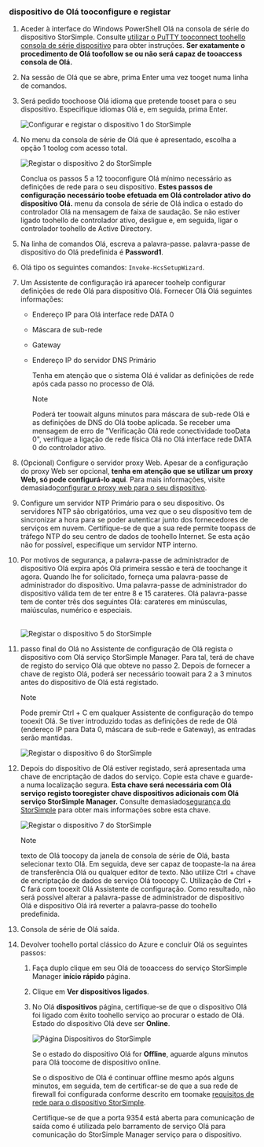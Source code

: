 <!--author=alkohli last changed: 02/22/2016-->


### <a name="tooconfigure-and-register-hello-device"></a>dispositivo de Olá tooconfigure e registar
1. Aceder à interface do Windows PowerShell Olá na consola de série do dispositivo StorSimple. Consulte [utilizar o PuTTY tooconnect toohello consola de série dispositivo](#use-putty-to-connect-to-the-device-serial-console) para obter instruções. **Ser exatamente o procedimento de Olá toofollow se ou não será capaz de tooaccess consola de Olá.**
2. Na sessão de Olá que se abre, prima Enter uma vez tooget numa linha de comandos. 
3. Será pedido toochoose Olá idioma que pretende tooset para o seu dispositivo. Especifique idiomas Olá e, em seguida, prima Enter. 
   
    ![Configurar e registar o dispositivo 1 do StorSimple](./media/storsimple-configure-and-register-device-u1/HCS_RegisterYourDevice1-U1-include.png)
4. No menu da consola de série de Olá que é apresentado, escolha a opção 1 toolog com acesso total. 
   
    ![Registar o dispositivo 2 do StorSimple](./media/storsimple-configure-and-register-device-u1/HCS_RegisterYourDevice2_U1-include.png)
   
     Conclua os passos 5 a 12 tooconfigure Olá mínimo necessário as definições de rede para o seu dispositivo. **Estes passos de configuração necessário toobe efetuada em Olá controlador ativo do dispositivo Olá.** menu da consola de série de Olá indica o estado do controlador Olá na mensagem de faixa de saudação. Se não estiver ligado toohello de controlador ativo, desligue e, em seguida, ligar o controlador toohello de Active Directory.
5. Na linha de comandos Olá, escreva a palavra-passe. palavra-passe de dispositivo do Olá predefinida é **Password1**.
6. Olá tipo os seguintes comandos: `Invoke-HcsSetupWizard`. 
7. Um Assistente de configuração irá aparecer toohelp configurar definições de rede Olá para dispositivo Olá. Fornecer Olá Olá seguintes informações: 
   
   * Endereço IP para Olá interface rede DATA 0
   * Máscara de sub-rede
   * Gateway
   * Endereço IP do servidor DNS Primário
     
        Tenha em atenção que o sistema Olá é validar as definições de rede após cada passo no processo de Olá.
     
     > [!NOTE]
     > Poderá ter toowait alguns minutos para máscara de sub-rede Olá e as definições de DNS do Olá toobe aplicada. Se receber uma mensagem de erro de "Verificação Olá rede conectividade tooData 0", verifique a ligação de rede física Olá no Olá interface rede DATA 0 do controlador ativo.
     > 
     > 
8. (Opcional) Configure o servidor proxy Web. Apesar de a configuração do proxy Web ser opcional, **tenha em atenção que se utilizar um proxy Web, só pode configurá-lo aqui**. Para mais informações, visite demasiado[configurar o proxy web para o seu dispositivo](../articles/storsimple/storsimple-configure-web-proxy.md).
9. Configure um servidor NTP Primário para o seu dispositivo. Os servidores NTP são obrigatórios, uma vez que o seu dispositivo tem de sincronizar a hora para se poder autenticar junto dos fornecedores de serviços em nuvem. Certifique-se de que a sua rede permite toopass de tráfego NTP do seu centro de dados de toohello Internet. Se esta ação não for possível, especifique um servidor NTP interno. 
10. Por motivos de segurança, a palavra-passe de administrador de dispositivo Olá expira após Olá primeira sessão e terá de toochange it agora. Quando lhe for solicitado, forneça uma palavra-passe de administrador do dispositivo. Uma palavra-passe de administrador do dispositivo válida tem de ter entre 8 e 15 carateres. Olá palavra-passe tem de conter três dos seguintes Olá: carateres em minúsculas, maiúsculas, numérico e especiais.
    
    <br/>![Registar o dispositivo 5 do StorSimple](./media/storsimple-configure-and-register-device-u1/HCS_RegisterYourDevice5_U1-include.png)
11. passo final do Olá no Assistente de configuração de Olá regista o dispositivo com Olá serviço StorSimple Manager. Para tal, terá de chave de registo do serviço Olá que obteve no passo 2. Depois de fornecer a chave de registo Olá, poderá ser necessário toowait para 2 a 3 minutos antes do dispositivo de Olá está registado.
    
    > [!NOTE]
    > Pode premir Ctrl + C em qualquer Assistente de configuração do tempo tooexit Olá. Se tiver introduzido todas as definições de rede de Olá (endereço IP para Data 0, máscara de sub-rede e Gateway), as entradas serão mantidas.
    > 
    > 
    
    ![Registar o dispositivo 6 do StorSimple](./media/storsimple-configure-and-register-device-u1/HCS_RegisterYourDevice6_U1-include.png)
12. Depois do dispositivo de Olá estiver registado, será apresentada uma chave de encriptação de dados do serviço. Copie esta chave e guarde-a numa localização segura. **Esta chave será necessária com Olá serviço registo tooregister chave dispositivos adicionais com Olá serviço StorSimple Manager.** Consulte demasiado[segurança do StorSimple](../articles/storsimple/storsimple-security.md) para obter mais informações sobre esta chave.
    
    ![Registar o dispositivo 7 do StorSimple](./media/storsimple-configure-and-register-device-u1/HCS_RegisterYourDevice7_U1-include.png)    
    
    > [!NOTE]
    > texto de Olá toocopy da janela de consola de série de Olá, basta selecionar texto Olá. Em seguida, deve ser capaz de toopaste-la na área de transferência Olá ou qualquer editor de texto. Não utilize Ctrl + chave de encriptação de dados de serviço Olá toocopy C. Utilização de Ctrl + C fará com tooexit Olá Assistente de configuração. Como resultado, não será possível alterar a palavra-passe de administrador de dispositivo Olá e dispositivo Olá irá reverter a palavra-passe do toohello predefinida.
    > 
    > 
13. Consola de série de Olá saída.
14. Devolver toohello portal clássico do Azure e concluir Olá os seguintes passos:
    
    1. Faça duplo clique em seu Olá de tooaccess do serviço StorSimple Manager **início rápido** página.
    2. Clique em **Ver dispositivos ligados**.
    3. No Olá **dispositivos** página, certifique-se de que o dispositivo Olá foi ligado com êxito toohello serviço ao procurar o estado de Olá. Estado do dispositivo Olá deve ser **Online**.
       
        ![Página Dispositivos do StorSimple](./media/storsimple-configure-and-register-device-u1/HCS_DevicesPageM_U1-include.png) 
       
        Se o estado do dispositivo Olá for **Offline**, aguarde alguns minutos para Olá toocome de dispositivo online. 
       
        Se o dispositivo de Olá é continuar offline mesmo após alguns minutos, em seguida, tem de certificar-se de que a sua rede de firewall foi configurada conforme descrito em toomake [requisitos de rede para o dispositivo StorSimple](../articles/storsimple/storsimple-system-requirements.md). 
       
        Certifique-se de que a porta 9354 está aberta para comunicação de saída como é utilizada pelo barramento de serviço Olá para comunicação do StorSimple Manager serviço para o dispositivo.

